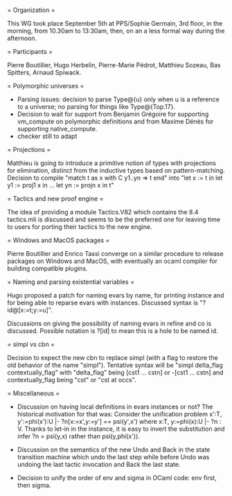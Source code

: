 = Organization =

This WG took place September 5th at PPS/Sophie Germain, 3rd floor, in the morning, from 10.30am to 13:30am, then, on an a less formal way during the afternoon.

= Participants =

Pierre Boutillier, Hugo Herbelin, Pierre-Marie Pédrot, Matthieu Sozeau, Bas Spitters, Arnaud Spiwack.

= Polymorphic universes =

 * Parsing issues: decision to parse Type@{u} only when u is a reference to a universe; no parsing for things like Type@{Top.17}.
 * Decision to wait for support from Benjamin Grégoire for supporting vm_compute on polymorphic definitions and from Maxime Dénès for supporting native_compute.
 * checker still to adapt

= Projections =

Matthieu is going to introduce a primitive notion of types with projections for elimination, distinct from the inductive types based on pattern-matching.
Decision to compile "match t as x with C y1..yn => t end" into "let x := t in let y1 := proj1 x in ... let yn := projn x in t"

= Tactics and new proof engine =

The idea of providing a module Tactics.V82 which contains the 8.4 tactics.mli is discussed and seems to be the preferred one for leaving time to users for porting their tactics to the new engine.

= Windows and MacOS packages =

Pierre Boutillier and Enrico Tassi converge on a similar procedure to release packages on Windows and MacOS, with eventually an ocaml compiler for building compatible plugins.

= Naming and parsing existential variables =

Hugo proposed a patch for naming evars by name, for printing instance and for being able to reparse evars with instances. Discussed syntax is "?id@[x:=t;y:=u]".

Discussions on giving the possibility of naming evars in refine and co is discussed. Possible notation is ?[id] to mean this is a hole to be named id. 

= simpl vs cbn =

Decision to expect the new cbn to replace simpl (with a flag to restore the old behavior of the name "simpl"). Tentative syntax will be "simpl delta_flag contextually_flag" with "delta_flag" being [cst1 ... cstn] or -[cst1 ... cstn] and contextually_flag being "cst" or "cst at occs".

= Miscellaneous =

 * Discussion on having local definitions in evars instances or not? The historical motivation for that was: Consider the unification problem x':T, y':=phi(x'):U |- ?n[x:=x',y:=y'] == psi(y',x') where x:T, y:=phi(x):U |- ?n : V. Thanks to let-in in the instance, it is easy to invert the substitution and infer ?n = psi(y,x) rather than psi(y,phi(x')).

 * Discussion on the semantics of the new Undo and Back in the state transition machine which undo the last step while before Undo was undoing the last tactic invocation and Back the last state.

 * Decision to unify the order of env and sigma in OCaml code: env first, then sigma.
